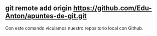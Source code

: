 ## git remote add origin https://github.com/Edu-Anton/apuntes-de-git.git
Con este comando viculamos nuestro repositorio local con Github.

